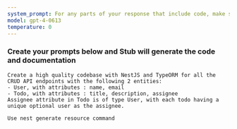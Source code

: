 ```yaml
---
system_prompt: For any parts of your response that include code, make sure to include the filename along with the backtick and the code snippets. For any environment variables, use stubuser and stubpassword as the login. For any commands, auto confirm any prompts on stdin. 
model: gpt-4-0613
temperature: 0
---
```




### Create your prompts below and Stub will generate the code and documentation


```stub
Create a high quality codebase with NestJS and TypeORM for all the CRUD API endpoints with the following 2 entities:
- User, with attributes : name, email
- Todo, with attributes : title, description, assignee
Assignee attribute in Todo is of type User, with each todo having a unique optional user as the assignee.

Use nest generate resource command
```


